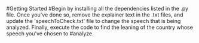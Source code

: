 #Getting Started
#Begin by installing all the dependencies listed in the .py file. Once you've done so, remove the explainer text in the .txt files, and update the 'speechToCheck.txt' file to change the speech that is being analyzed. Finally, execute the code to find the leaning of the country whose speech you've chosen to #analyze.

